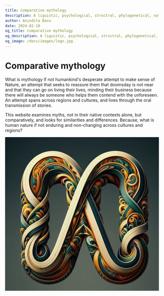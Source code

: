 ```yaml
---
title: Comparative mythology
description: A liguistic, psychological, structral, phylogenetical, naturalistic, and historical and comparative analysis of the mythology of the world
author: Anindita Basu
date: 2024-02-10
og_title: Comparative mythology
og_description: A liguistic, psychological, structral, phylogenetical, naturalistic, and historical and comparative analysis of the mythology of the world
og_image: /docs/images/logo.jpg
---
```


# Comparative mythology

What is mythology if not humankind's desperate attempt to make sense of Nature, an attempt that seeks to reassure them that doomsday is not near and that they can go on living their lives, minding their business because there will always be someone who helps them contend with the unforeseen. An attempt spans across regions and cultures, and lives through the oral transmission of stories. 

This website examines myths, not in their native contexts alone, but comparatively, and looks for similarities and differences. Because, what is human nature if not enduring and non-changing across cultures and regions?

![infinitely interwoven stories](images/logo.jpg)